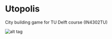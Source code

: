 Utopolis 
========

City building game for TU Delft course (IN4302TU)

![alt tag](http://www.catb.org/hacker-emblem/hacker.png)
